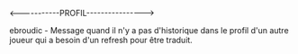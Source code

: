 <-----------PROFIL---------------->

ebroudic - Message quand il n'y a pas d'historique dans le profil d'un autre joueur qui a besoin d'un refresh pour être traduit.

